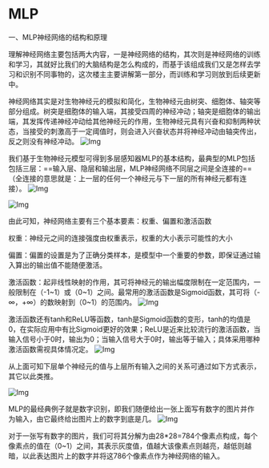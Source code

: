 # MLP
一、MLP神经网络的结构和原理

理解神经网络主要包括两大内容，一是神经网络的结构，其次则是神经网络的训练和学习，其就好比我们的大脑结构是怎么构成的，而基于该组成我们又是怎样去学习和识别不同事物的，这次楼主主要讲解第一部分，而训练和学习则放到后续更新中。

神经网络其实是对生物神经元的模拟和简化，生物神经元由树突、细胞体、轴突等部分组成。树突是细胞体的输入端，其接受四周的神经冲动；轴突是细胞体的输出端，其发挥传递神经冲动给其他神经元的作用，生物神经元具有兴奋和抑制两种状态，当接受的刺激高于一定阈值时，则会进入兴奋状态并将神经冲动由轴突传出，反之则没有神经冲动。
![Img](https://imgpool.protodrive.xyz/img/yank-note-picgo-img-20220814184446.png#pic_center%20=400x)


我们基于生物神经元模型可得到多层感知器MLP的基本结构，最典型的MLP包括包括三层：==输入层、隐层和输出层，MLP神经网络不同层之间是全连接的==（全连接的意思就是：上一层的任何一个神经元与下一层的所有神经元都有连接）。
![Img](https://imgpool.protodrive.xyz/img/yank-note-picgo-img-20220814184510.png#pic_center%20=400x)

![Img](https://imgpool.protodrive.xyz/img/yank-note-picgo-img-20220814184521.png#pic_center%20=400x)

由此可知，神经网络主要有三个基本要素：权重、偏置和激活函数

权重：神经元之间的连接强度由权重表示，权重的大小表示可能性的大小

偏置：偏置的设置是为了正确分类样本，是模型中一个重要的参数，即保证通过输入算出的输出值不能随便激活。

激活函数：起非线性映射的作用，其可将神经元的输出幅度限制在一定范围内，一般限制在（-1~1）或（0~1）之间。最常用的激活函数是Sigmoid函数，其可将（-∞，+∞）的数映射到（0~1）的范围内。
![Img](https://imgpool.protodrive.xyz/img/yank-note-picgo-img-20220814184527.png#pic_center%20=400x)


激活函数还有tanh和ReLU等函数，tanh是Sigmoid函数的变形，tanh的均值是0，在实际应用中有比Sigmoid更好的效果；ReLU是近来比较流行的激活函数，当输入信号小于0时，输出为0；当输入信号大于0时，输出等于输入；具体采用哪种激活函数需视具体情况定。
![Img](https://imgpool.protodrive.xyz/img/yank-note-picgo-img-20220814184538.png#pic_center%20=400x)


从上面可知下层单个神经元的值与上层所有输入之间的关系可通过如下方式表示，其它以此类推。

![Img](https://imgpool.protodrive.xyz/img/yank-note-picgo-img-20220814184547.png#pic_center%20=400x)

MLP的最经典例子就是数字识别，即我们随便给出一张上面写有数字的图片并作为输入，由它最终给出图片上的数字到底是几。
![Img](https://imgpool.protodrive.xyz/img/yank-note-picgo-img-20220814184601.png#pic_center%20=400x)

对于一张写有数字的图片，我们可将其分解为由28*28=784个像素点构成，每个像素点的值在（0~1）之间，其表示灰度值，值越大该像素点则越亮，越低则越暗，以此表达图片上的数字并将这786个像素点作为神经网络的输入。
